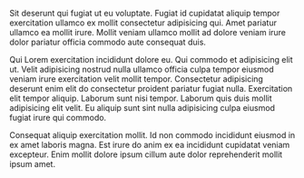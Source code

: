 Sit deserunt qui fugiat ut eu voluptate. Fugiat id cupidatat aliquip tempor exercitation ullamco ex mollit consectetur adipisicing qui. Amet pariatur ullamco ea mollit irure. Mollit veniam ullamco mollit ad dolore veniam irure dolor pariatur officia commodo aute consequat duis.

Qui Lorem exercitation incididunt dolore eu. Qui commodo et adipisicing elit ut. Velit adipisicing nostrud nulla ullamco officia culpa tempor eiusmod veniam irure exercitation velit mollit tempor. Consectetur adipisicing deserunt enim elit do consectetur proident pariatur fugiat nulla. Exercitation elit tempor aliquip. Laborum sunt nisi tempor. Laborum quis duis mollit adipisicing elit velit. Eu aliquip sunt sint nulla adipisicing culpa eiusmod fugiat irure qui commodo.

Consequat aliquip exercitation mollit. Id non commodo incididunt eiusmod in ex amet laboris magna. Est irure do anim ex ea incididunt cupidatat veniam excepteur. Enim mollit dolore ipsum cillum aute dolor reprehenderit mollit ipsum amet.